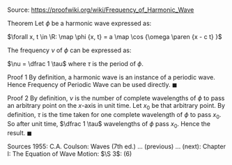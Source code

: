 # 

Source: https://proofwiki.org/wiki/Frequency_of_Harmonic_Wave



Theorem
Let $\phi$ be a harmonic wave expressed as:

$\forall x, t \in \R: \map \phi {x, t} = a \map \cos {\omega \paren {x - c t} }$

The frequency $\nu$ of $\phi$ can be expressed as:

$\nu = \dfrac 1 \tau$
where $\tau$ is the period of $\phi$.


Proof 1
By definition, a harmonic wave is an instance of a periodic wave.
Hence Frequency of Periodic Wave can be used directly.
$\blacksquare$


Proof 2
By definition, $\nu$ is the number of complete wavelengths of $\phi$ to pass an arbitrary point on the $x$-axis in unit time.
Let $x_0$ be that arbitrary point.
By definition, $\tau$ is the time taken for one complete wavelength of $\phi$ to pass $x_0$.
So after unit time, $\dfrac 1 \tau$ wavelengths of $\phi$ pass $x_0$.
Hence the result.
$\blacksquare$


Sources
1955: C.A. Coulson: Waves (7th ed.) ... (previous) ... (next): Chapter $\text {I}$: The Equation of Wave Motion: $\S 3$: $(6)$




